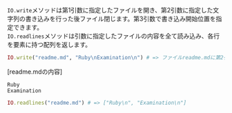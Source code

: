 `IO.write`メソッドは第1引数に指定したファイルを開き、第2引数に指定した文字列の書き込みを行った後ファイル閉じます。第3引数で書き込み開始位置を指定できます。  
`IO.readlines`メソッドは引数に指定したファイルの内容を全て読み込み、各行を要素に持つ配列を返します。

```ruby
IO.write("readme.md", "Ruby\nExamination\n") # => ファイルreadme.mdに第2引数の文字列を書き込みファイルを閉じる
```

[readme.mdの内容]
```
Ruby
Examination

```

```ruby
IO.readlines("readme.md") # => ["Ruby\n", "Examination\n"]
```